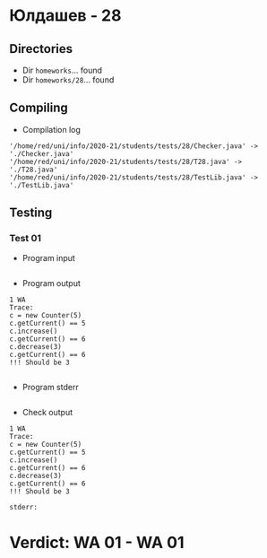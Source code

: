 # Юлдашев - 28
## Directories
- Dir `homeworks`... found
- Dir `homeworks/28`... found
## Compiling
- Compilation log
```
'/home/red/uni/info/2020-21/students/tests/28/Checker.java' -> './Checker.java'
'/home/red/uni/info/2020-21/students/tests/28/T28.java' -> './T28.java'
'/home/red/uni/info/2020-21/students/tests/28/TestLib.java' -> './TestLib.java'

```
## Testing
### Test 01
- Program input
```

```
- Program output
```
1 WA
Trace:
c = new Counter(5)
c.getCurrent() == 5
c.increase()
c.getCurrent() == 6
c.decrease(3)
c.getCurrent() == 6
!!! Should be 3


```
- Program stderr
```

```
- Check output
```
1 WA
Trace:
c = new Counter(5)
c.getCurrent() == 5
c.increase()
c.getCurrent() == 6
c.decrease(3)
c.getCurrent() == 6
!!! Should be 3

stderr:

```
# Verdict: **WA 01** - WA 01
